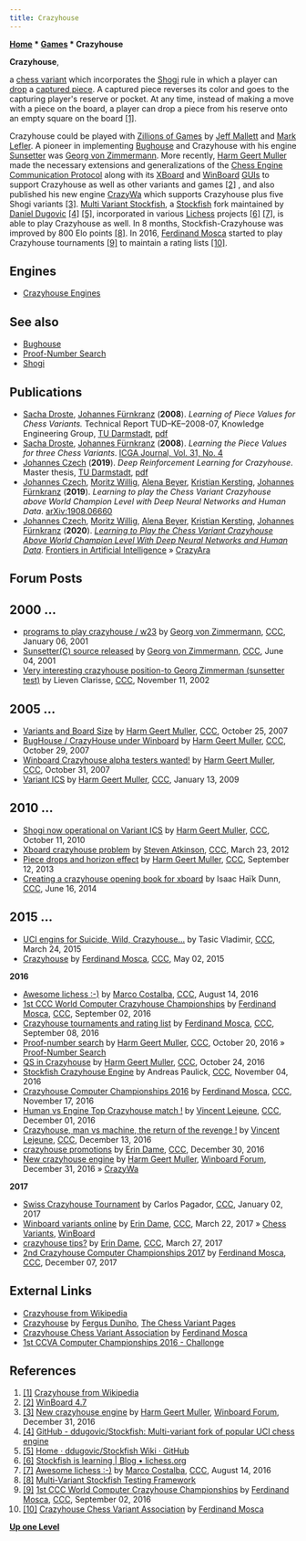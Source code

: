 ```yaml
---
title: Crazyhouse
---
```

**[Home](Home "Home") * [Games](Games "Games") * Crazyhouse**

**Crazyhouse**,

a [chess variant](Chess#Variants "Chess") which incorporates the [Shogi](Shogi "Shogi") rule in which a player can [drop](index.php?title=Piece_Drop&action=edit&redlink=1 "Piece Drop (page does not exist)") a [captured piece](Captures "Captures"). A captured piece reverses its color and goes to the capturing player's reserve or pocket. At any time, instead of making a move with a piece on the board, a player can drop a piece from his reserve onto an empty square on the board <a id="cite-note-1" href="#cite-ref-1">[1]</a>.

Crazyhouse could be played with [Zillions of Games](Zillions_of_Games "Zillions of Games") by [Jeff Mallett](Jeff_Mallett "Jeff Mallett") and [Mark Lefler](Mark_Lefler "Mark Lefler"). A pioneer in implementing [Bughouse](index.php?title=Bughouse&action=edit&redlink=1 "Bughouse (page does not exist)") and Crazyhouse with his engine [Sunsetter](Sunsetter "Sunsetter") was [Georg von Zimmermann](Georg_von_Zimmermann "Georg von Zimmermann"). More recently, [Harm Geert Muller](Harm_Geert_Muller "Harm Geert Muller") made the necessary extensions and generalizations of the [Chess Engine Communication Protocol](Chess_Engine_Communication_Protocol "Chess Engine Communication Protocol") along with its [XBoard](XBoard "XBoard") and [WinBoard](WinBoard "WinBoard") [GUIs](GUI "GUI") to support Crazyhouse as well as other variants and games <a id="cite-note-2" href="#cite-ref-2">[2]</a> , and also published his new engine [CrazyWa](index.php?title=CrazyWa&action=edit&redlink=1 "CrazyWa (page does not exist)") which supports Crazyhouse plus five Shogi variants <a id="cite-note-3" href="#cite-ref-3">[3]</a>. [Multi Variant Stockfish](index.php?title=Multi_Variant_Stockfish&action=edit&redlink=1 "Multi Variant Stockfish (page does not exist)"), a [Stockfish](Stockfish "Stockfish") fork maintained by [Daniel Dugovic](index.php?title=Daniel_Dugovic&action=edit&redlink=1 "Daniel Dugovic (page does not exist)") <a id="cite-note-4" href="#cite-ref-4">[4]</a> <a id="cite-note-5" href="#cite-ref-5">[5]</a>, incorporated in various [Lichess](index.php?title=Lichess&action=edit&redlink=1 "Lichess (page does not exist)") projects <a id="cite-note-6" href="#cite-ref-6">[6]</a> <a id="cite-note-7" href="#cite-ref-7">[7]</a>, is able to play Crazyhouse as well. In 8 months, Stockfish-Crazyhouse was improved by 800 Elo points <a id="cite-note-8" href="#cite-ref-8">[8]</a>. In 2016, [Ferdinand Mosca](Ferdinand_Mosca "Ferdinand Mosca") started to play Crazyhouse tournaments <a id="cite-note-9" href="#cite-ref-9">[9]</a> to maintain a rating lists <a id="cite-note-10" href="#cite-ref-10">[10]</a>.

## Engines

- [Crazyhouse Engines](Category:Crazyhouse "Category:Crazyhouse")

## See also

- [Bughouse](index.php?title=Bughouse&action=edit&redlink=1 "Bughouse (page does not exist)")
- [Proof-Number Search](Proof-Number_Search "Proof-Number Search")
- [Shogi](Shogi "Shogi")

## Publications

- [Sacha Droste](Sacha_Droste "Sacha Droste"), [Johannes Fürnkranz](Johannes_F%C3%BCrnkranz "Johannes Fürnkranz") (**2008**). *Learning of Piece Values for Chess Variants.* Technical Report TUD–KE–2008-07, Knowledge Engineering Group, [TU Darmstadt](Darmstadt_University_of_Technology "Darmstadt University of Technology"), [pdf](http://www.ke.tu-darmstadt.de/publications/reports/tud-ke-2008-07.pdf)
- [Sacha Droste](Sacha_Droste "Sacha Droste"), [Johannes Fürnkranz](Johannes_F%C3%BCrnkranz "Johannes Fürnkranz") (**2008**). *Learning the Piece Values for three Chess Variants*. [ICGA Journal, Vol. 31, No. 4](ICGA_Journal#31_4 "ICGA Journal")
- [Johannes Czech](Johannes_Czech "Johannes Czech") (**2019**). *Deep Reinforcement Learning for Crazyhouse*. Master thesis, [TU Darmstadt](Darmstadt_University_of_Technology "Darmstadt University of Technology"), [pdf](https://ml-research.github.io/papers/czech2019deep.pdf)
- [Johannes Czech](Johannes_Czech "Johannes Czech"), [Moritz Willig](Moritz_Willig "Moritz Willig"), [Alena Beyer](Alena_Beyer "Alena Beyer"), [Kristian Kersting](Kristian_Kersting "Kristian Kersting"), [Johannes Fürnkranz](Johannes_F%C3%BCrnkranz "Johannes Fürnkranz") (**2019**). *Learning to play the Chess Variant Crazyhouse above World Champion Level with Deep Neural Networks and Human Data*. [arXiv:1908.06660](https://arxiv.org/abs/1908.06660)
- [Johannes Czech](Johannes_Czech "Johannes Czech"), [Moritz Willig](Moritz_Willig "Moritz Willig"), [Alena Beyer](Alena_Beyer "Alena Beyer"), [Kristian Kersting](Kristian_Kersting "Kristian Kersting"), [Johannes Fürnkranz](Johannes_F%C3%BCrnkranz "Johannes Fürnkranz") (**2020**). *[Learning to Play the Chess Variant Crazyhouse Above World Champion Level With Deep Neural Networks and Human Data](https://www.frontiersin.org/articles/10.3389/frai.2020.00024/full)*. [Frontiers in Artificial Intelligence](https://www.frontiersin.org/journals/artificial-intelligence#) » [CrazyAra](CrazyAra "CrazyAra")

## Forum Posts

## 2000 ...

- [programs to play crazyhouse / w23](https://www.stmintz.com/ccc/index.php?id=148506) by [Georg von Zimmermann](Georg_von_Zimmermann "Georg von Zimmermann"), [CCC](CCC "CCC"), January 06, 2001
- [Sunsetter(C) source released](https://www.stmintz.com/ccc/index.php?id=173342) by [Georg von Zimmermann](Georg_von_Zimmermann "Georg von Zimmermann"), [CCC](CCC "CCC"), June 04, 2001
- [Very interesting crazyhouse position-to Georg Zimmerman (sunsetter test)](https://www.stmintz.com/ccc/index.php?id=264297) by Lieven Clarisse, [CCC](CCC "CCC"), November 11, 2002

## 2005 ...

- [Variants and Board Size](http://www.talkchess.com/forum/viewtopic.php?t=17338) by [Harm Geert Muller](Harm_Geert_Muller "Harm Geert Muller"), [CCC](CCC "CCC"), October 25, 2007
- [BugHouse / CrazyHouse under Winboard](http://www.talkchess.com/forum/viewtopic.php?t=17454) by [Harm Geert Muller](Harm_Geert_Muller "Harm Geert Muller"), [CCC](CCC "CCC"), October 29, 2007
- [Winboard Crazyhouse alpha testers wanted!](http://www.talkchess.com/forum/viewtopic.php?t=17496) by [Harm Geert Muller](Harm_Geert_Muller "Harm Geert Muller"), [CCC](CCC "CCC"), October 31, 2007
- [Variant ICS](http://www.talkchess.com/forum/viewtopic.php?t=26002) by [Harm Geert Muller](Harm_Geert_Muller "Harm Geert Muller"), [CCC](CCC "CCC"), January 13, 2009

## 2010 ...

- [Shogi now operational on Variant ICS](http://www.talkchess.com/forum/viewtopic.php?t=36329) by [Harm Geert Muller](Harm_Geert_Muller "Harm Geert Muller"), [CCC](CCC "CCC"), October 11, 2010
- [Xboard crazyhouse problem](http://www.talkchess.com/forum/viewtopic.php?t=42984) by [Steven Atkinson](Steven_Atkinson "Steven Atkinson"), [CCC](CCC "CCC"), March 23, 2012
- [Piece drops and horizon effect](http://www.talkchess.com/forum/viewtopic.php?t=49320) by [Harm Geert Muller](Harm_Geert_Muller "Harm Geert Muller"), [CCC](CCC "CCC"), September 12, 2013
- [Creating a crazyhouse opening book for xboard](http://www.talkchess.com/forum/viewtopic.php?t=52663) by Isaac Haïk Dunn, [CCC](CCC "CCC"), June 16, 2014

## 2015 ...

- [UCI engins for Suicide, Wild, Crazyhouse...](http://www.talkchess.com/forum/viewtopic.php?t=55763) by Tasic Vladimir, [CCC](CCC "CCC"), March 24, 2015
- [Crazyhouse](http://www.talkchess.com/forum/viewtopic.php?t=56196) by [Ferdinand Mosca](Ferdinand_Mosca "Ferdinand Mosca"), [CCC](CCC "CCC"), May 02, 2015

**2016**

- [Awesome lichess :-)](http://www.talkchess.com/forum/viewtopic.php?t=61126) by [Marco Costalba](Marco_Costalba "Marco Costalba"), [CCC](CCC "CCC"), August 14, 2016
- [1st CCC World Computer Crazyhouse Championships](http://www.talkchess.com/forum/viewtopic.php?t=61306) by [Ferdinand Mosca](Ferdinand_Mosca "Ferdinand Mosca"), [CCC](CCC "CCC"), September 02, 2016
- [Crazyhouse tournaments and rating list](http://www.talkchess.com/forum/viewtopic.php?t=61363) by [Ferdinand Mosca](Ferdinand_Mosca "Ferdinand Mosca"), [CCC](CCC "CCC"), September 08, 2016
- [Proof-number search](http://www.talkchess.com/forum/viewtopic.php?t=61774) by [Harm Geert Muller](Harm_Geert_Muller "Harm Geert Muller"), [CCC](CCC "CCC"), October 20, 2016 » [Proof-Number Search](Proof-Number_Search "Proof-Number Search")
- [QS in Crazyhouse](http://www.talkchess.com/forum/viewtopic.php?t=61824) by [Harm Geert Muller](Harm_Geert_Muller "Harm Geert Muller"), [CCC](CCC "CCC"), October 24, 2016
- [Stockfish Crazyhouse Engine](http://www.talkchess.com/forum/viewtopic.php?t=61959) by Andreas Paulick, [CCC](CCC "CCC"), November 04, 2016
- [Crazyhouse Computer Championships 2016](http://www.talkchess.com/forum/viewtopic.php?t=62169) by [Ferdinand Mosca](Ferdinand_Mosca "Ferdinand Mosca"), [CCC](CCC "CCC"), November 17, 2016
- [Human vs Engine Top Crazyhouse match !](http://www.talkchess.com/forum/viewtopic.php?t=62348) by [Vincent Lejeune](index.php?title=Vincent_Lejeune&action=edit&redlink=1 "Vincent Lejeune (page does not exist)"), [CCC](CCC "CCC"), December 01, 2016
- [Crazyhouse, man vs machine, the return of the revenge !](http://www.talkchess.com/forum/viewtopic.php?t=62470) by [Vincent Lejeune](index.php?title=Vincent_Lejeune&action=edit&redlink=1 "Vincent Lejeune (page does not exist)"), [CCC](CCC "CCC"), December 13, 2016
- [crazyhouse promotions](http://www.talkchess.com/forum/viewtopic.php?t=62654) by [Erin Dame](Erin_Dame "Erin Dame"), [CCC](CCC "CCC"), December 30, 2016
- [New crazyhouse engine](http://www.open-aurec.com/wbforum/viewtopic.php?f=2&t=53808) by [Harm Geert Muller](Harm_Geert_Muller "Harm Geert Muller"), [Winboard Forum](Computer_Chess_Forums "Computer Chess Forums"), December 31, 2016 » [CrazyWa](index.php?title=CrazyWa&action=edit&redlink=1 "CrazyWa (page does not exist)")

**2017**

- [Swiss Crazyhouse Tournament](http://www.talkchess.com/forum/viewtopic.php?t=62698) by Carlos Pagador, [CCC](CCC "CCC"), January 02, 2017
- [Winboard variants online](http://www.talkchess.com/forum/viewtopic.php?t=63525) by [Erin Dame](Erin_Dame "Erin Dame"), [CCC](CCC "CCC"), March 22, 2017 » [Chess Variants](Games#ChessVariants "Games"), [WinBoard](WinBoard "WinBoard")
- [crazyhouse tips?](http://www.talkchess.com/forum/viewtopic.php?t=63571) by [Erin Dame](Erin_Dame "Erin Dame"), [CCC](CCC "CCC"), March 27, 2017
- [2nd Crazyhouse Computer Championships 2017](http://www.talkchess.com/forum/viewtopic.php?t=65921) by [Ferdinand Mosca](Ferdinand_Mosca "Ferdinand Mosca"), [CCC](CCC "CCC"), December 07, 2017

## External Links

- [Crazyhouse from Wikipedia](https://en.wikipedia.org/wiki/Crazyhouse)
- [Crazyhouse](http://www.chessvariants.com/other.dir/crazyhouse.html) by [Fergus Duniho](index.php?title=Fergus_Duniho&action=edit&redlink=1 "Fergus Duniho (page does not exist)"), [The Chess Variant Pages](https://en.wikipedia.org/wiki/The_Chess_Variant_Pages)
- [Crazyhouse Chess Variant Association](https://sites.google.com/site/zhassociation/) by [Ferdinand Mosca](Ferdinand_Mosca "Ferdinand Mosca")
- [1st CCVA Computer Championships 2016 - Challonge](http://ccva.challonge.com/1st_ccva_comp_champ_2016)

## References

1. <a id="cite-ref-1" href="#cite-note-1">[1]</a> [Crazyhouse from Wikipedia](https://en.wikipedia.org/wiki/Crazyhouse)
1. <a id="cite-ref-2" href="#cite-note-2">[2]</a> [WinBoard 4.7](http://hgm.nubati.net/)
1. <a id="cite-ref-3" href="#cite-note-3">[3]</a> [New crazyhouse engine](http://www.open-aurec.com/wbforum/viewtopic.php?f=2&t=53808) by [Harm Geert Muller](Harm_Geert_Muller "Harm Geert Muller"), [Winboard Forum](Computer_Chess_Forums "Computer Chess Forums"), December 31, 2016
1. <a id="cite-ref-4" href="#cite-note-4">[4]</a> [GitHub - ddugovic/Stockfish: Multi-variant fork of popular UCI chess engine](https://github.com/ddugovic/Stockfish)
1. <a id="cite-ref-5" href="#cite-note-5">[5]</a> [Home · ddugovic/Stockfish Wiki · GitHub](https://github.com/ddugovic/Stockfish/wiki)
1. <a id="cite-ref-6" href="#cite-note-6">[6]</a> [Stockfish is learning | Blog • lichess.org](https://lichess.org/blog/V7BNKCcAACQA3UmP/stockfish-is-learning)
1. <a id="cite-ref-7" href="#cite-note-7">[7]</a> [Awesome lichess :-)](http://www.talkchess.com/forum/viewtopic.php?t=61126) by [Marco Costalba](Marco_Costalba "Marco Costalba"), [CCC](CCC "CCC"), August 14, 2016
1. <a id="cite-ref-8" href="#cite-note-8">[8]</a> [Multi-Variant Stockfish Testing Framework](http://35.161.250.236:6543/regression)
1. <a id="cite-ref-9" href="#cite-note-9">[9]</a> [1st CCC World Computer Crazyhouse Championships](http://www.talkchess.com/forum/viewtopic.php?t=61306) by [Ferdinand Mosca](Ferdinand_Mosca "Ferdinand Mosca"), [CCC](CCC "CCC"), September 02, 2016
1. <a id="cite-ref-10" href="#cite-note-10">[10]</a> [Crazyhouse Chess Variant Association](https://sites.google.com/site/zhassociation/) by [Ferdinand Mosca](Ferdinand_Mosca "Ferdinand Mosca")

**[Up one Level](Games "Games")**

